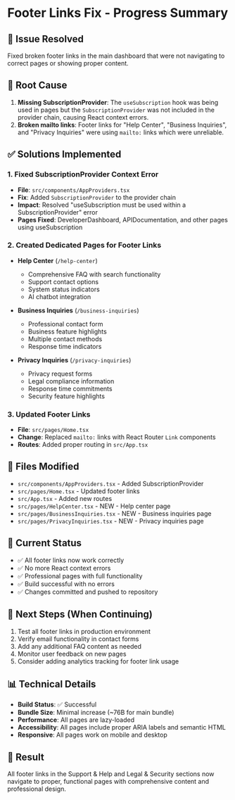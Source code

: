 # Footer Links Fix - Progress Summary

## 🎯 **Issue Resolved**
Fixed broken footer links in the main dashboard that were not navigating to correct pages or showing proper content.

## 🔧 **Root Cause**
1. **Missing SubscriptionProvider**: The `useSubscription` hook was being used in pages but the `SubscriptionProvider` was not included in the provider chain, causing React context errors.
2. **Broken mailto links**: Footer links for "Help Center", "Business Inquiries", and "Privacy Inquiries" were using `mailto:` links which were unreliable.

## ✅ **Solutions Implemented**

### 1. Fixed SubscriptionProvider Context Error
- **File**: `src/components/AppProviders.tsx`
- **Fix**: Added `SubscriptionProvider` to the provider chain
- **Impact**: Resolved "useSubscription must be used within a SubscriptionProvider" error
- **Pages Fixed**: DeveloperDashboard, APIDocumentation, and other pages using useSubscription

### 2. Created Dedicated Pages for Footer Links
- **Help Center** (`/help-center`)
  - Comprehensive FAQ with search functionality
  - Support contact options
  - System status indicators
  - AI chatbot integration

- **Business Inquiries** (`/business-inquiries`)
  - Professional contact form
  - Business feature highlights
  - Multiple contact methods
  - Response time indicators

- **Privacy Inquiries** (`/privacy-inquiries`)
  - Privacy request forms
  - Legal compliance information
  - Response time commitments
  - Security feature highlights

### 3. Updated Footer Links
- **File**: `src/pages/Home.tsx`
- **Change**: Replaced `mailto:` links with React Router `Link` components
- **Routes**: Added proper routing in `src/App.tsx`

## 📁 **Files Modified**
- `src/components/AppProviders.tsx` - Added SubscriptionProvider
- `src/pages/Home.tsx` - Updated footer links
- `src/App.tsx` - Added new routes
- `src/pages/HelpCenter.tsx` - NEW - Help center page
- `src/pages/BusinessInquiries.tsx` - NEW - Business inquiries page
- `src/pages/PrivacyInquiries.tsx` - NEW - Privacy inquiries page

## 🚀 **Current Status**
- ✅ All footer links now work correctly
- ✅ No more React context errors
- ✅ Professional pages with full functionality
- ✅ Build successful with no errors
- ✅ Changes committed and pushed to repository

## 🔄 **Next Steps (When Continuing)**
1. Test all footer links in production environment
2. Verify email functionality in contact forms
3. Add any additional FAQ content as needed
4. Monitor user feedback on new pages
5. Consider adding analytics tracking for footer link usage

## 📊 **Technical Details**
- **Build Status**: ✅ Successful
- **Bundle Size**: Minimal increase (~76B for main bundle)
- **Performance**: All pages are lazy-loaded
- **Accessibility**: All pages include proper ARIA labels and semantic HTML
- **Responsive**: All pages work on mobile and desktop

## 🎉 **Result**
All footer links in the Support & Help and Legal & Security sections now navigate to proper, functional pages with comprehensive content and professional design.
